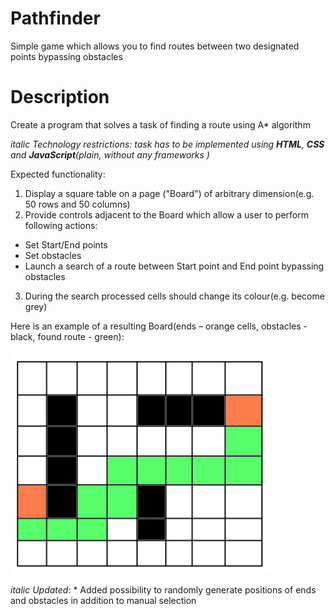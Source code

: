 # Pathfinder
Simple game which allows you to find routes between two designated points bypassing obstacles 

# Description
Create a program that solves a task of finding a route using А* algorithm

*italic Technology restrictions: task has to be implemented using **HTML**, **CSS** and **JavaScript**(plain, without any frameworks )*

Expected functionality:

1. Display a square table on a page ("Board") of arbitrary dimension(e.g. 50 rows and 50 columns)
2. Provide controls adjacent to the Board which allow a user to perform following actions: 
  * Set Start/End points
  * Set obstacles
  * Launch a search of a route between Start point and End point bypassing obstacles 

3. During the search processed cells should change its colour(e.g. become grey)

Here is an example of a resulting Board(ends – orange cells, obstacles - black, found route - green):

![Board](Board.png)


*italic Updated*: 
    * Added possibility to randomly generate positions of ends and obstacles in addition to manual selection 